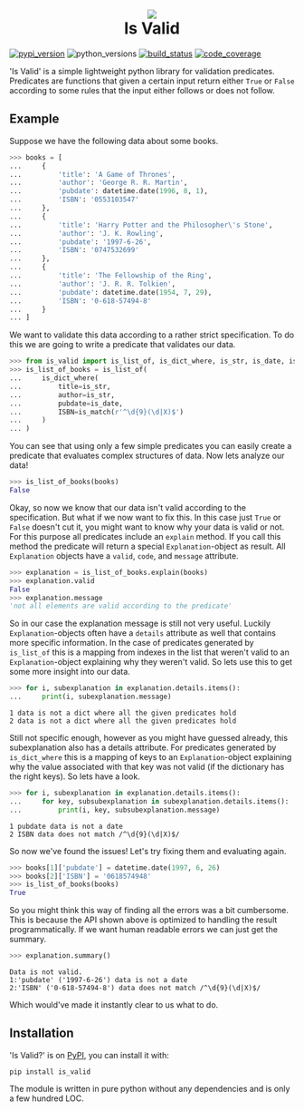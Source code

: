 <h1 align="center">
    <img src="https://raw.githubusercontent.com/Daanvdk/is_valid/master/logo.png" /><br />
    Is Valid
</h1>

[![pypi_version](
    https://img.shields.io/pypi/v/is_valid.svg
)](https://pypi.python.org/pypi/is_valid)
![python_versions](
    https://img.shields.io/pypi/pyversions/is-valid.svg
)
[![build_status](
    https://img.shields.io/travis/Daanvdk/is_valid.svg
)](https://travis-ci.org/Daanvdk/is_valid)
[![code_coverage](
    https://img.shields.io/codecov/c/github/Daanvdk/is_valid.svg
)](https://codecov.io/gh/Daanvdk/is_valid)

'Is Valid' is a simple lightweight python library for validation predicates.
Predicates are functions that given a certain input return either `True` or
`False` according to some rules that the input either follows or does not
follow.

## Example
Suppose we have the following data about some books.
```python
>>> books = [
...     {
...         'title': 'A Game of Thrones',
...         'author': 'George R. R. Martin',
...         'pubdate': datetime.date(1996, 8, 1),
...         'ISBN': '0553103547'
...     },
...     {
...         'title': 'Harry Potter and the Philosopher\'s Stone',
...         'author': 'J. K. Rowling',
...         'pubdate': '1997-6-26',
...         'ISBN': '0747532699'
...     },
...     {
...         'title': 'The Fellowship of the Ring',
...         'author': 'J. R. R. Tolkien',
...         'pubdate': datetime.date(1954, 7, 29),
...         'ISBN': '0-618-57494-8'
...     }
... ]
```
We want to validate this data according to a rather strict specification.
To do this we are going to write a predicate that validates our data.
```python
>>> from is_valid import is_list_of, is_dict_where, is_str, is_date, is_match
>>> is_list_of_books = is_list_of(
...     is_dict_where(
...         title=is_str,
...         author=is_str,
...         pubdate=is_date,
...         ISBN=is_match(r'^\d{9}(\d|X)$')
...     )
... )
```
You can see that using only a few simple predicates you can easily create a
predicate that evaluates complex structures of data. Now lets analyze our data!
```python
>>> is_list_of_books(books)
False
```
Okay, so now we know that our data isn't valid according to the specification.
But what if we now want to fix this. In this case just `True` or `False`
doesn't cut it, you might want to know why your data is valid or not. For this
purpose all predicates include an `explain` method. If you call this method the
predicate will return a special `Explanation`-object as result. All
`Explanation` objects have a `valid`, `code`, and `message` attribute.
```python
>>> explanation = is_list_of_books.explain(books)
>>> explanation.valid
False
>>> explanation.message
'not all elements are valid according to the predicate'
```
So in our case the explanation message is still not very useful. Luckily
`Explanation`-objects often have a `details` attribute as well that contains
more specific information. In the case of predicates generated by `is_list_of`
this is a mapping from indexes in the list that weren't valid to an
`Explanation`-object explaining why they weren't valid. So lets use this to
get some more insight into our data.
```python
>>> for i, subexplanation in explanation.details.items():
...     print(i, subexplanation.message)
```
```
1 data is not a dict where all the given predicates hold
2 data is not a dict where all the given predicates hold
```
Still not specific enough, however as you might have guessed already, this
subexplanation also has a details attribute. For predicates generated by 
`is_dict_where` this is a mapping of keys to an `Explanation`-object explaining
why the value associated with that key was not valid (if the dictionary has
the right keys). So lets have a look.
```python
>>> for i, subexplanation in explanation.details.items():
...     for key, subsubexplanation in subexplanation.details.items():
...         print(i, key, subsubexplanation.message)
```
```
1 pubdate data is not a date
2 ISBN data does not match /^\d{9}(\d|X)$/
```
So now we've found the issues! Let's try fixing them and evaluating again.
```python
>>> books[1]['pubdate'] = datetime.date(1997, 6, 26)
>>> books[2]['ISBN'] = '0618574948'
>>> is_list_of_books(books)
True
```

So you might think this way of finding all the errors was a bit cumbersome.
This is because the API shown above is optimized to handling the result
programmatically. If we want human readable errors we can just get the summary.
```python
>>> explanation.summary()
```
```
Data is not valid.
1:'pubdate' ('1997-6-26') data is not a date
2:'ISBN' ('0-618-57494-8') data does not match /^\d{9}(\d|X)$/
```
Which would've made it instantly clear to us what to do.

## Installation
'Is Valid?' is on [PyPI](https://pypi.python.org/pypi/is-valid), you can
install it with:
```
pip install is_valid
```
The module is written in pure python without any dependencies and is only a few
hundred LOC.
